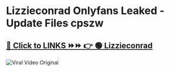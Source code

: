 
 # Lizzieconrad Onlyfans Leaked - Update Files cpszw

## <h2><a href="https://clipsfans.com/Lizzieconrad&ref=git">🔗 Click to LINKS ⏩⏩ 👉 🟢 Lizzieconrad </a></h2>

<a href="https://clipsfans.com/Lizzieconrad&ref=git" rel="nofollow" data-target="animated-image.originalLink"><img src="https://i.ibb.co.com/xMMVF88/686577567.gif" alt="Viral Video Original" style="max-width: 100%; display: inline-block;" data-target="animated-image.originalImage"></a>

